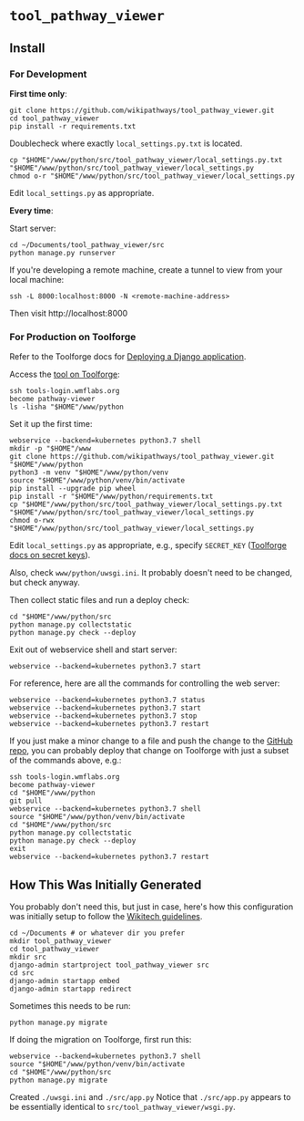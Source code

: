 # `tool_pathway_viewer`

## Install

### For Development

**First time only**:
```
git clone https://github.com/wikipathways/tool_pathway_viewer.git
cd tool_pathway_viewer
pip install -r requirements.txt
```

Doublecheck where exactly `local_settings.py.txt` is located.

```
cp "$HOME"/www/python/src/tool_pathway_viewer/local_settings.py.txt "$HOME"/www/python/src/tool_pathway_viewer/local_settings.py
chmod o-r "$HOME"/www/python/src/tool_pathway_viewer/local_settings.py
```

Edit `local_settings.py` as appropriate.

**Every time**:

Start server:
```
cd ~/Documents/tool_pathway_viewer/src
python manage.py runserver
```

If you're developing a remote machine, create a tunnel to view from your local machine:
```
ssh -L 8000:localhost:8000 -N <remote-machine-address>
```

Then visit http://localhost:8000

### For Production on Toolforge

Refer to the Toolforge docs for [Deploying a Django application](https://wikitech.wikimedia.org/wiki/Help:Toolforge/Web/Python#Deploying_a_Django_application).

Access the [tool on Toolforge](https://toolsadmin.wikimedia.org/tools/id/pathway-viewer):

```
ssh tools-login.wmflabs.org
become pathway-viewer
ls -lisha "$HOME"/www/python
```

Set it up the first time:

```
webservice --backend=kubernetes python3.7 shell
mkdir -p "$HOME"/www
git clone https://github.com/wikipathways/tool_pathway_viewer.git "$HOME"/www/python
python3 -m venv "$HOME"/www/python/venv
source "$HOME"/www/python/venv/bin/activate
pip install --upgrade pip wheel
pip install -r "$HOME"/www/python/requirements.txt
cp "$HOME"/www/python/src/tool_pathway_viewer/local_settings.py.txt "$HOME"/www/python/src/tool_pathway_viewer/local_settings.py
chmod o-rwx "$HOME"/www/python/src/tool_pathway_viewer/local_settings.py
```

Edit `local_settings.py` as appropriate, e.g., specify `SECRET_KEY` ([Toolforge docs on secret keys](https://docs.djangoproject.com/en/3.2/howto/deployment/checklist/#secret-key)).

Also, check `www/python/uwsgi.ini`. It probably doesn't need to be changed, but check anyway.

Then collect static files and run a deploy check:

```
cd "$HOME"/www/python/src
python manage.py collectstatic
python manage.py check --deploy
```

Exit out of webservice shell and start server:

```
webservice --backend=kubernetes python3.7 start
```

For reference, here are all the commands for controlling the web server:

```
webservice --backend=kubernetes python3.7 status
webservice --backend=kubernetes python3.7 start
webservice --backend=kubernetes python3.7 stop
webservice --backend=kubernetes python3.7 restart
```

If you just make a minor change to a file and push the change to the [GitHub repo](https://github.com/wikipathways/tool_pathway_viewer), you can probably deploy that change on Toolforge with just a subset of the commands above, e.g.:

```
ssh tools-login.wmflabs.org
become pathway-viewer
cd "$HOME"/www/python
git pull
webservice --backend=kubernetes python3.7 shell
source "$HOME"/www/python/venv/bin/activate
cd "$HOME"/www/python/src
python manage.py collectstatic
python manage.py check --deploy
exit
webservice --backend=kubernetes python3.7 restart
```

## How This Was Initially Generated

You probably don't need this, but just in case, here's how this configuration was initially setup to follow the [Wikitech guidelines](https://wikitech.wikimedia.org/wiki/Help:Toolforge/Web/Python).

```
cd ~/Documents # or whatever dir you prefer
mkdir tool_pathway_viewer
cd tool_pathway_viewer
mkdir src
django-admin startproject tool_pathway_viewer src
cd src
django-admin startapp embed
django-admin startapp redirect
```

Sometimes this needs to be run:

```
python manage.py migrate
```

If doing the migration on Toolforge, first run this:

```
webservice --backend=kubernetes python3.7 shell
source "$HOME"/www/python/venv/bin/activate
cd "$HOME"/www/python/src
python manage.py migrate
```

Created `./uwsgi.ini` and `./src/app.py` Notice that `./src/app.py` appears to be essentially identical to `src/tool_pathway_viewer/wsgi.py`.
